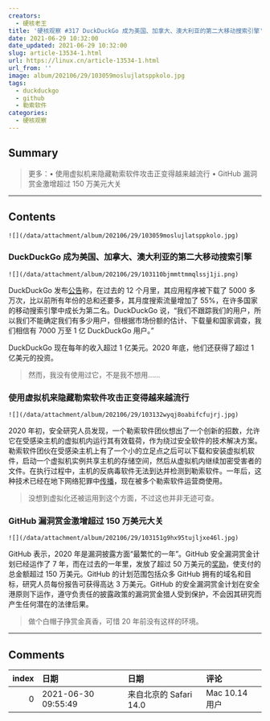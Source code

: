 ```yaml
---
creators:
  - 硬核老王
title: '硬核观察 #317 DuckDuckGo 成为美国、加拿大、澳大利亚的第二大移动搜索引擎'
date: 2021-06-29 10:32:00
date_updated: 2021-06-29 10:32:00
slug: article-13534-1.html
url: https://linux.cn/article-13534-1.html
url_from: ''
image: album/202106/29/103059moslujlatsppkolo.jpg
tags:
  - duckduckgo
  - github
  - 勒索软件
categories:
  - 硬核观察
---
```


## Summary

> 更多：• 使用虚拟机来隐藏勒索软件攻击正变得越来越流行 • GitHub 漏洞赏金激增超过 150 万美元大关

***

<!-- more -->

## Contents

`![](/data/attachment/album/202106/29/103059moslujlatsppkolo.jpg)`

### DuckDuckGo 成为美国、加拿大、澳大利亚的第二大移动搜索引擎

`![](/data/attachment/album/202106/29/103110bjmmttmmqlssj1ji.png)`

DuckDuckGo 发布[公告](https://spreadprivacy.com/duckduckgrowing/)称，在过去的 12 个月里，其应用程序被下载了 5000 多万次，比以前所有年份的总和还要多，其月度搜索流量增加了 55%，在许多国家的移动搜索引擎中成长为第二名。DuckDuckGo 说，“我们不跟踪我们的用户，所以我们不能确定我们有多少用户，但根据市场份额的估计、下载量和国家调查，我们相信有 7000 万至 1 亿 DuckDuckGo 用户。”

DuckDuckGo 现在每年的收入超过 1 亿美元。2020 年底，他们还获得了超过 1 亿美元的投资。

> 
> 然而，我没有使用过它，不是我不想用……
> 
> 
> 

### 使用虚拟机来隐藏勒索软件攻击正变得越来越流行

`![](/data/attachment/album/202106/29/103132wyqj8oabifcfujrj.jpg)`

2020 年初，安全研究人员发现，一个勒索软件团伙想出了一个创新的招数，允许它在受感染主机的虚拟机内运行其有效载荷，作为绕过安全软件的技术解决方案。勒索软件团伙在受感染主机上有了一个小的立足点之后可以下载和安装虚拟机软件，启动一个虚拟机实例共享主机的存储空间，然后从虚拟机内继续加密受害者的文件。在执行过程中，主机的反病毒软件无法到达并检测到勒索软件。一年后，这种技术已经在地下网络犯罪中[传播](https://therecord.media/using-vms-to-hide-ransomware-attacks-is-becoming-more-popular/)，现在被多个勒索软件运营商使用。

> 
> 没想到虚拟化还被运用到这个方面，不过这也并非无迹可查。
> 
> 
> 

### GitHub 漏洞赏金激增超过 150 万美元大关

`![](/data/attachment/album/202106/29/103151g9hx95tujljxe46l.jpg)`

GitHub 表示，2020 年是漏洞披露方面“最繁忙的一年”。GitHub 安全漏洞赏金计划已经运作了 7 年，而在过去的一年里，发放了超过 50 万美元的[奖励](https://www.zdnet.com/article/github-bug-bounties-payouts-surge-past-1-5-million-mark/)，使支付的总金额超过 150 万美元。GitHub 的计划范围包括众多 GitHub 拥有的域名和目标，研究人员每份报告可获得高达 3 万美元。GitHub 的安全漏洞赏金计划在安全港原则下运作，遵守负责任的披露政策的漏洞赏金猎人受到保护，不会因其研究而产生任何潜在的法律后果。

> 
> 做个白帽子挣赏金真香，可惜 20 年前没有这样的环境。
> 
> 
>

***

## Comments

|   index | 日期                | 日期                                  | 评论                     |
|--------:|:--------------------|:--------------------------------------|:-------------------------|
|       0 | 2021-06-30 09:55:49 | 来自北京的 Safari 14.0|Mac 10.14 用户 | 放20年前，老王可以呀：） |
